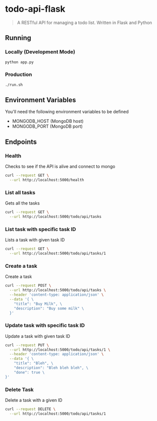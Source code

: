 # todo-api-flask

> A RESTful API for managing a todo list. Written in Flask and Python

## Running 
### Locally (Development Mode)
```bash
python app.py
```

### Production
```bash
./run.sh
```

## Environment Variables
You'll need the following environment variables to be defined
- MONGODB_HOST (MongoDB host)
- MONGODB_PORT (MongoDB port)

## Endpoints
### Health
Checks to see if the API is alive and connect to mongo
```bash
curl --request GET \
  --url http://localhost:5000/health
```

### List all tasks
Gets all the tasks
```bash
curl --request GET \
  --url http://localhost:5000/todo/api/tasks
```

### List task with specific task ID
Lists a task with given task ID
```bash
curl --request GET \
  --url http://localhost:5000/todo/api/tasks/1
```

### Create a task
Create a task
```bash
curl --request POST \
  --url http://localhost:5000/todo/api/tasks \
  --header 'content-type: application/json' \
  --data '{ \
	"title": "Buy Milk", \
	"description": "Buy some milk" \
  }'
```

### Update task with specific task ID
Update a task with given task ID
```bash
curl --request PUT \
  --url http://localhost:5000/todo/api/tasks/1 \
  --header 'content-type: application/json' \
  --data '{ \
	"title": "Bleh", \
	"description": "Bleh bleh bleh", \
	"done": true \
}'
```

### Delete Task
Delete a task with a given ID
```bash
curl --request DELETE \
  --url http://localhost:5000/todo/api/tasks/1
```